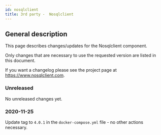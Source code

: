 ```yaml
---
id: nosqlclient 
title: 3rd party -  Nosqlclient 
---
```


## General description

This page describes changes/updates for the Nosqlclient component.

Only changes that are necessary to use the requested version are listed in this document.

If you want a changelog please see the project page at https://www.nosqlclient.com.

### Unreleased

No unreleased changes yet.

### 2020-11-25

Update tag to `4.0.1` in the `docker-compose.yml` file - no other actions necessary.